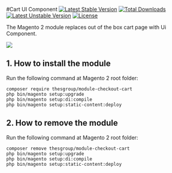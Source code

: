 #Cart UI Component
[![Latest Stable Version](https://poser.pugx.org/thesgroup/module-checkout-cart/v/stable)](https://packagist.org/packages/thesgroup/module-checkout-cart)
[![Total Downloads](https://poser.pugx.org/thesgroup/module-checkout-cart/downloads)](https://packagist.org/packages/thesgroup/module-checkout-cart)
[![Latest Unstable Version](https://poser.pugx.org/thesgroup/module-checkout-cart/v/unstable)](https://packagist.org/packages/thesgroup/module-checkout-cart)
[![License](https://poser.pugx.org/thesgroup/module-checkout-cart/license)](https://packagist.org/packages/thesgroup/module-checkout-cart)

The Magento 2 module replaces out of the box cart page with Ui Component. 

![](https://github.com/sashas777/assets/raw/master/cart_ui_component.gif)

## 1. How to install the module

Run the following command at Magento 2 root folder:

```
composer require thesgroup/module-checkout-cart
php bin/magento setup:upgrade
php bin/magento setup:di:compile
php bin/magento setup:static-content:deploy
```

## 2. How to remove the module

Run the following command at Magento 2 root folder:

```
composer remove thesgroup/module-checkout-cart
php bin/magento setup:upgrade
php bin/magento setup:di:compile
php bin/magento setup:static-content:deploy
```